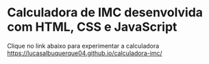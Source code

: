 # Calculadora de IMC desenvolvida com HTML, CSS e JavaScript

Clique no link abaixo para experimentar a calculadora
https://lucasalbuquerque04.github.io/calculadora-imc/

